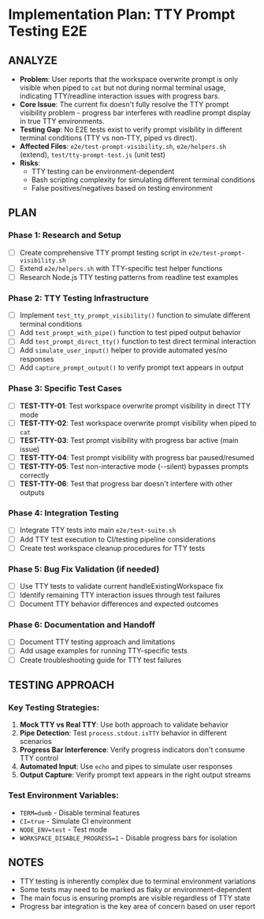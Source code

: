 # Implementation Plan: TTY Prompt Testing E2E

## ANALYZE

- **Problem**: User reports that the workspace overwrite prompt is only visible when piped to `cat` but not during normal terminal usage, indicating TTY/readline interaction issues with progress bars.
- **Core Issue**: The current fix doesn't fully resolve the TTY prompt visibility problem - progress bar interferes with readline prompt display in true TTY environments.
- **Testing Gap**: No E2E tests exist to verify prompt visibility in different terminal conditions (TTY vs non-TTY, piped vs direct).
- **Affected Files**: `e2e/test-prompt-visibility.sh`, `e2e/helpers.sh` (extend), `test/tty-prompt-test.js` (unit test)
- **Risks**:
  - TTY testing can be environment-dependent
  - Bash scripting complexity for simulating different terminal conditions
  - False positives/negatives based on testing environment

## PLAN

### Phase 1: Research and Setup

- [ ] Create comprehensive TTY prompt testing script in `e2e/test-prompt-visibility.sh`
- [ ] Extend `e2e/helpers.sh` with TTY-specific test helper functions
- [ ] Research Node.js TTY testing patterns from readline test examples

### Phase 2: TTY Testing Infrastructure

- [ ] Implement `test_tty_prompt_visibility()` function to simulate different terminal conditions
- [ ] Add `test_prompt_with_pipe()` function to test piped output behavior
- [ ] Add `test_prompt_direct_tty()` function to test direct terminal interaction
- [ ] Add `simulate_user_input()` helper to provide automated yes/no responses
- [ ] Add `capture_prompt_output()` to verify prompt text appears in output

### Phase 3: Specific Test Cases

- [ ] **TEST-TTY-01**: Test workspace overwrite prompt visibility in direct TTY mode
- [ ] **TEST-TTY-02**: Test workspace overwrite prompt visibility when piped to `cat`
- [ ] **TEST-TTY-03**: Test prompt visibility with progress bar active (main issue)
- [ ] **TEST-TTY-04**: Test prompt visibility with progress bar paused/resumed
- [ ] **TEST-TTY-05**: Test non-interactive mode (--silent) bypasses prompts correctly
- [ ] **TEST-TTY-06**: Test that progress bar doesn't interfere with other outputs

### Phase 4: Integration Testing

- [ ] Integrate TTY tests into main `e2e/test-suite.sh`
- [ ] Add TTY test execution to CI/testing pipeline considerations
- [ ] Create test workspace cleanup procedures for TTY tests

### Phase 5: Bug Fix Validation (if needed)

- [ ] Use TTY tests to validate current handleExistingWorkspace fix
- [ ] Identify remaining TTY interaction issues through test failures
- [ ] Document TTY behavior differences and expected outcomes

### Phase 6: Documentation and Handoff

- [ ] Document TTY testing approach and limitations
- [ ] Add usage examples for running TTY-specific tests
- [ ] Create troubleshooting guide for TTY test failures

## TESTING APPROACH

### Key Testing Strategies:

1. **Mock TTY vs Real TTY**: Use both approach to validate behavior
2. **Pipe Detection**: Test `process.stdout.isTTY` behavior in different scenarios
3. **Progress Bar Interference**: Verify progress indicators don't consume TTY control
4. **Automated Input**: Use `echo` and pipes to simulate user responses
5. **Output Capture**: Verify prompt text appears in the right output streams

### Test Environment Variables:

- `TERM=dumb` - Disable terminal features
- `CI=true` - Simulate CI environment
- `NODE_ENV=test` - Test mode
- `WORKSPACE_DISABLE_PROGRESS=1` - Disable progress bars for isolation

## NOTES

- TTY testing is inherently complex due to terminal environment variations
- Some tests may need to be marked as flaky or environment-dependent
- The main focus is ensuring prompts are visible regardless of TTY state
- Progress bar integration is the key area of concern based on user report

